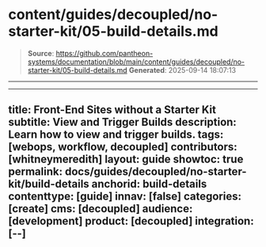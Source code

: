 # content/guides/decoupled/no-starter-kit/05-build-details.md

> **Source**: https://github.com/pantheon-systems/documentation/blob/main/content/guides/decoupled/no-starter-kit/05-build-details.md
> **Generated**: 2025-09-14 18:07:13

---

---
title: Front-End Sites without a Starter Kit
subtitle: View and Trigger Builds
description: Learn how to view and trigger builds.
tags: [webops, workflow, decoupled]
contributors: [whitneymeredith]
layout: guide
showtoc: true
permalink: docs/guides/decoupled/no-starter-kit/build-details
anchorid: build-details
contenttype: [guide]
innav: [false]
categories: [create]
cms: [decoupled]
audience: [development]
product: [decoupled]
integration: [--]
---

<Partial file="decoupled-build-info.md" />